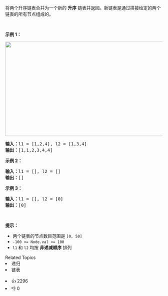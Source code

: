 <p>将两个升序链表合并为一个新的 <strong>升序</strong> 链表并返回。新链表是通过拼接给定的两个链表的所有节点组成的。 </p>

<p> </p>

<p><strong>示例 1：</strong></p>
<img alt="" src="https://assets.leetcode.com/uploads/2020/10/03/merge_ex1.jpg" style="width: 662px; height: 302px;" />
<pre>
<strong>输入：</strong>l1 = [1,2,4], l2 = [1,3,4]
<strong>输出：</strong>[1,1,2,3,4,4]
</pre>

<p><strong>示例 2：</strong></p>

<pre>
<strong>输入：</strong>l1 = [], l2 = []
<strong>输出：</strong>[]
</pre>

<p><strong>示例 3：</strong></p>

<pre>
<strong>输入：</strong>l1 = [], l2 = [0]
<strong>输出：</strong>[0]
</pre>

<p> </p>

<p><strong>提示：</strong></p>

<ul>
	<li>两个链表的节点数目范围是 <code>[0, 50]</code></li>
	<li><code>-100 <= Node.val <= 100</code></li>
	<li><code>l1</code> 和 <code>l2</code> 均按 <strong>非递减顺序</strong> 排列</li>
</ul>
<div><div>Related Topics</div><div><li>递归</li><li>链表</li></div></div><br><div><li>👍 2296</li><li>👎 0</li></div>
